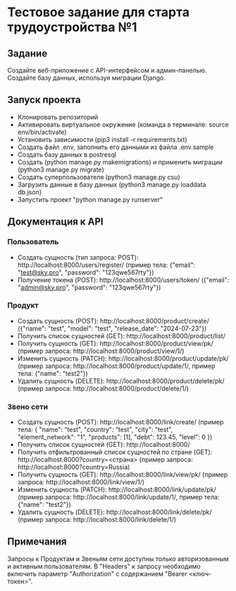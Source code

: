 # Тестовое задание для старта трудоустройства №1

## Задание
Создайте веб-приложение с API-интерфейсом и админ-панелью.
Создайте базу данных, используя миграции Django.


## Запуск проекта
- Клонировать репозиторий
- Активировать виртуальное окружение (команда в терминале: source env/bin/activate)
- Установить зависимости (pip3 install -r requirements.txt)
- Создать файл .env, заполнить его данными из файла .env.sample
- Создать базу данных в postresql
- Создать (python manage.py makemigrations) и применить миграции (python3 manage.py migrate)
- Создать суперпользователя (python3 manage.py csu)
- Загрузить данные в базу данных (python3 manage.py loaddata db.json)
- Запустить проект "python manage.py runserver"

## Документация к API
### Пользователь
- Создать сущность (тип запроса: POST): http://localhost:8000/users/register/ 
(пример тела: {"email": "test@sky.pro", "password": "123qwe567rty"})
- Получение токена (POST): http://localhost:8000/users/token/ ({"email": "admin@sky.pro", "password": "123qwe567rty"})
### Продукт
- Создать сущность (POST): http://localhost:8000/product/create/ 
({"name": "test", "model": "test", "release_date": "2024-07-23"})
- Получить список сущностей (GET): http://localhost:8000/product/list/
- Получить сущность (GET): http://localhost:8000/product/view/pk/ 
(пример запроса: http://localhost:8000/product/view/1/)
- Изменить сущность (PATCH): http://localhost:8000/product/update/pk/ 
(пример запроса: http://localhost:8000/product/update/1/, пример тела: {"name": "test2"})
- Удалить сущность (DELETE): http://localhost:8000/product/delete/pk/ 
(пример запроса: http://localhost:8000/product/delete/1/)
### Звено сети
- Создать сущность (POST): http://localhost:8000/link/create/ 
(пример тела:
{
    "name": "test",
    "country": "test",
    "city": "test",
    "element_network": "1",
    "products": [1],
    "debt": 123.45,
    "level": 0
})
- Получить список сущностей (GET): http://localhost:8000/
- Получить отфильтрованный список сущностей по стране (GET): http://localhost:8000?country=<страна> 
(пример запроса: http://localhost:8000?country=Russia)
- Получить сущность (GET): http://localhost:8000/link/view/pk/ (пример запроса: http://localhost:8000/link/view/1/)
- Изменить сущность (PATCH): http://localhost:8000/link/update/pk/ 
(пример запроса: http://localhost:8000/link/update/1/, пример тела: {"name": "test2"})
- Удалить сущность (DELETE): http://localhost:8000/link/delete/pk/ 
(пример запроса: http://localhost:8000/link/delete/1/)

## Примечания
Запросы к Продуктам и Звеньям сети доступны только авторизованным и активным пользователям. 
В "Headers" к запросу необходимо включить параметр "Authorization" с содержанием "Bearer <ключ-токен>".